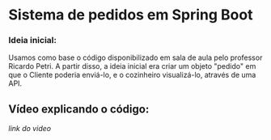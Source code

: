 # Sistema de pedidos em Spring Boot

### Ideia inicial:
Usamos como base o código disponibilizado em sala de aula pelo professor Ricardo Petri. A partir disso, a ideia inicial era criar um objeto "pedido" em que o Cliente poderia enviá-lo, e o cozinheiro visualizá-lo, através de uma API. 

## Vídeo explicando o código:
*link do video*
